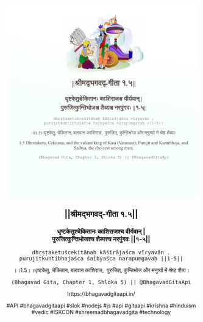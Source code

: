 <img src="../../asset/BG_1_5.png"/>
<center><h2>||श्रीमद्‍भगवद्‍-गीता १.५||</h2>
<h3>धृष्टकेतुश्चेकितानः काशिराजश्च वीर्यवान् |<br/>पुरुजित्कुन्तिभोजश्च शैब्यश्च नरपुंगवः ||१-५||</h3>
<pre>dhṛṣṭaketuścekitānaḥ kāśirājaśca vīryavān .<br/>purujitkuntibhojaśca śaibyaśca narapuṃgavaḥ ||1-5||</pre>
<p>।।1.5।।धृष्टकेतु, चेकितान, बलवान काशिराज,  पुरुजित्, कुन्तिभोज और मनुष्यों में श्रेष्ठ शैब्य।</p>
<pre>(Bhagavad Gita, Chapter 1, Shloka 5) || @BhagavadGitaApi</pre><p>https://bhagavadgitaapi.in/</p><p>#API #bhagavadgitaapi #slok #nodejs #js #api #gitaapi #krishna #hinduism #vedic #ISKCON #shreemadbhagavadgita #technology</p></center>